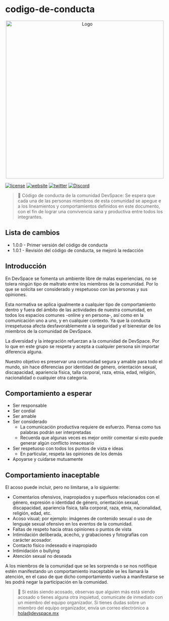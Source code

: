 # codigo-de-conducta

<p align="center">
<img src="https://user-images.githubusercontent.com/4296205/71327446-ccb82980-24c5-11ea-8956-284860bfee1b.png" width="500" title="Logo DevSpace" alt="Logo">
</p>

[![license](https://img.shields.io/badge/license-cc--zero-red)](LICENSE.md)
[![website](https://img.shields.io/badge/website-devspace.mx-blue)](https://devspace.mx/)
[![twitter](https://img.shields.io/twitter/follow/devspacemx?label=Twitter&style=flat&logo=twitter)](https://twitter.com/devspacemx)
[![Discord](https://img.shields.io/discord/635852899066314753?label=Discord&style=flat&logo=discord)](https://discordapp.com/invite/sJ7b9Mr)

> 📣 Código de conducta de la comunidad DevSpace: Se espera que cada una de las personas miembros de esta comunidad se apegue e a los lineamientos y comportamientos definidos en este documento, con el fin de lograr una convivencia sana y productiva entre todos los integrantes.

## Lista de cambios

- 1.0.0 - Primer versión del código de conducta
- 1.0.1 - Revisión del código de conducta, se mejoró la redacción

## Introducción

En DevSpace se fomenta un ambiente libre de malas experiencias, no se tolera ningún tipo de maltrato entre los miembros de la comunidad. Por lo que se solicita ser considerado y respetuoso con las personas y sus opiniones.

Esta normativa se aplica igualmente a cualquier tipo de comportamiento dentro y fuera del ámbito de las actividades de nuestra comunidad, en todos los espacios comunes -online y en persona-, así como en la comunicación uno a uno, y en cualquier contexto. Ya que la conducta irrespetuosa afecta desfavorablemente a la seguridad y el bienestar de los miembros de la comunidad de DevSpace.

La diversidad y la integración refuerzan a la comunidad de DevSpace. Por lo que en este grupo se respeta y acepta a cualquier persona sin importar diferencia alguna.

Nuestro objetivo es preservar una comunidad segura y amable para todo el mundo, sin hace diferencias por identidad de género, orientación sexual, discapacidad, apariencia física, talla corporal, raza, etnia, edad, religión, nacionalidad o cualquier otra categoría.

## Comportamiento a esperar

- Ser responsable
- Ser cordial
- Ser amable
- Ser considerado
  - La comunicación productiva requiere de esfuerzo. Piensa como tus palabras podrán ser interpretadas
  - Recuerda que algunas veces es mejor omitir comentar si esto puede generar algún conflicto innecesario
- Ser respetuoso con todos los puntos de vista e ideas
  - En particular, respeta las opiniones de los demás
- Apoyarse y cuidarse mutuamente

## Comportamiento inaceptable

El acoso puede incluir, pero no limitarse, a lo siguiente:

- Comentarios ofensivos, inapropiados y superfluos relacionados con el género, expresión o identidad de género, orientación sexual, discapacidad, apariencia física, talla corporal, raza, etnia, nacionalidad, religión, edad, etc.
- Acoso visual; por ejemplo: imágenes de contenido sexual o uso de lenguaje sexual ofensivo en los eventos de la comunidad.
- Faltas de respeto hacia otras opiniones o puntos de vista
- Intimidación deliberada, acecho, y grabaciones y fotografías con carácter acosador.
- Contacto físico indeseado e inapropiado
- Intimidación o bullying
- Atención sexual no deseada

A los miembros de la comunidad que se les sorprenda o se nos notifique estén manifestando un comportamiento inaceptable se les llamará la atención, en el caso de que dicho comportamiento vuelva a manifestarse se les podrá negar la participación en la comunidad.

> 🚨 Si estás siendo acosado, observas que alguien más está siendo acosado o tienes alguna otra inquietud, comunicate de inmediato con un miembro del equipo organizador. Si tienes dudas sobre un miembro del equipo organizador, envía un correo electrónico a hola@devspace.mx
